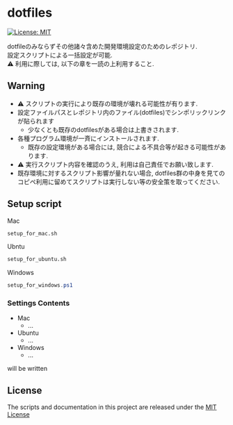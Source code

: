 # dotfiles

[![License: MIT](https://img.shields.io/badge/License-MIT-yellow.svg)](https://opensource.org/licenses/MIT)

dotfileのみならずその他諸々含めた開発環境設定のためのレポジトリ.  
設定スクリプトによる一括設定が可能.  
:warning: 利用に際しては, 以下の章を一読の上利用すること.

## Warning

- :warning: スクリプトの実行により既存の環境が壊れる可能性が有ります.
- 設定ファイルパスとレポジトリ内のファイル(dotfiles)でシンポリックリンクが貼られます
  - 少なくとも既存のdotfilesがある場合は上書きされます.
- 各種プログラム環境が一斉にインストールされます.
  - 既存の設定環境がある場合には, 競合による不具合等が起きる可能性があります.
- :warning: 実行スクリプト内容を確認のうえ, 利用は自己責任でお願い致します.
- 既存環境に対するスクリプト影響が量れない場合, dotfiles群の中身を見てのコピペ利用に留めてスクリプトは実行しない等の安全策を取ってください.

## Setup script

Mac

```bash
setup_for_mac.sh
```

Ubntu

```bash
setup_for_ubuntu.sh
```

Windows

```ps1
setup_for_windows.ps1
```

### Settings Contents

- Mac
  - ...
- Ubuntu
  - ...
- Windows
  - ...

will be written

## License

The scripts and documentation in this project are released under the [MIT License](LICENSE)
